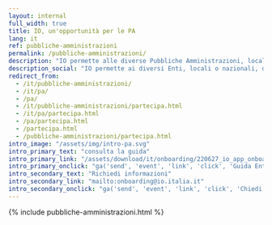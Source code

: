 ```yaml
---
layout: internal
full_width: true
title: IO, un'opportunità per le PA
lang: it
ref: pubbliche-amministrazioni
permalink: /pubbliche-amministrazioni/
description: "IO permette alle diverse Pubbliche Amministrazioni, locali o nazionali, di raccogliere tutti i servizi, le comunicazioni e i documenti in un unico luogo e di interfacciarsi in modo semplice, rapido e sicuro con i cittadini."
description_social: "IO permette ai diversi Enti, locali o nazionali, di interfacciarsi in modo semplice, rapido e sicuro con i cittadini, attraverso un unico canale."
redirect_from:
  - /it/pubbliche-amministrazioni/
  - /it/pa/
  - /pa/
  - /it/pubbliche-amministrazioni/partecipa.html
  - /it/pa/partecipa.html
  - /pa/partecipa.html
  - /partecipa.html
  - /pubbliche-amministrazioni/partecipa.html
intro_image: "/assets/img/intro-pa.svg"
intro_primary_text: "consulta la guida"
intro_primary_link: "/assets/download/it/onboarding/220627_io_app_onboarding_istruzioni-v_1.1.pdf"
intro_primary_onclick: "ga('send', 'event', 'link', 'click', 'Guida Enti', 1)"
intro_secondary_text: "Richiedi informazioni"
intro_secondary_link: "mailto:onboarding@io.italia.it"
intro_secondary_onclick: "ga('send', 'event', 'link', 'click', 'Chiedi info enti', 1)"
---
```


{% include pubbliche-amministrazioni.html %}
